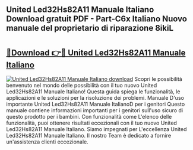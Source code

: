 ## United Led32Hs82A11 Manuale Italiano Download gratuit PDF - Part-C6x Italiano Nuovo manuale del proprietario di riparazione 8ikiL

# <h2><a href="http://dfb4vl.blite.top/?on=United+Led32Hs82A11+Manuale+Italiano">🔗Download 👉🔴 United Led32Hs82A11 Manuale Italiano</a></h2>

[![United Led32Hs82A11 Manuale Italiano download](https://i.imgur.com/lujVjoI.png)](http://dfb4vl.blite.top/?on=United+Led32Hs82A11+Manuale+Italiano)
Scopri le possibilità benvenuto nel mondo delle possibilità con il tuo nuovo United Led32Hs82A11 Manuale Italiano! Questa guida spiega le funzionalità, le applicazioni e le soluzioni per la risoluzione dei problemi. Manuale D'uso importante United Led32Hs82A11 Manuale ItalianoD per i genitori Questo manuale contiene informazioni importanti per i genitori sull'uso sicuro di questo prodotto per i bambini. Con funzionalità come L'elenco delle funzionalità, puoi ottenere risultati eccezionali con il tuo nuovo United Led32Hs82A11 Manuale Italiano. Siamo impegnati per L'eccellenza United Led32Hs82A11 Manuale Italiano. Il nostro Team è dedicato a fornire un'assistenza clienti eccezionale.
